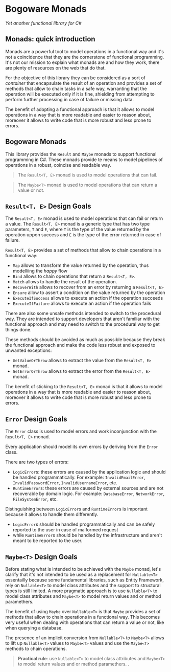 # Bogoware Monads

_Yet another functional library for C#_

## Monads: quick introduction

Monads are a powerful tool to model operations in a functional way and it's not a coincidence that they are the cornerstone of functional programming.
It's not our mission to explain what monads are and how they work, there are plenty of
resources on the web that do that.

For the objective of this library they can be considered as a sort of _container_ that
encapsulate the result of an operation and provides a set of methods that allow to chain
tasks in a safe way, warranting that the operation will be executed only if it is fine,
shielding from attempting to perform further processing in case of failure or missing data.

The benefit of adopting a functional approach is that it allows to model operations in a way
that is more readable and easier to reason about, moreover it allows to write code that is more
robust and less prone to errors.

## Bogoware Monads

This library provides the `Result` and `Maybe` monads to support functional programming in C#. 
These monads provide te means to model pipelines of operations in a robust, coincise and readable way.

> The `Result<T, E>` monad is used to model operations that can fail.

>The `Maybe<T>` monad is used to model operations that can return a value or not.

## `Result<T, E>` Design Goals

The `Result<T, E>` monad is used to model operations that can fail or return a value. The `Result<T, E>` monad is a generic type that has two type parameters, `T` and `E`, where `T` is the type of the value returned by the operation  uppon success and `E` is the type of the error returned in case of failure.

`Result<T, E>` provides a set of methods that allow to chain operations in a functional way:
* `Map` allows to transform the value returned by the operation, thus modelliing the _happy_ flow
* `Bind` allows to chain operations that return a `Result<T, E>`.
* `Match` allows to handle the result of the operation.
* `RecoverWith` allows to recover from an error by returning a `Result<T, E>`
* `Ensure` allow to assert a condition on the value returned by the operation
* `ExecuteIfSuccess` allows to execute an action if the operation succeeds
* `ExecuteIfFailure` allows to execute an action if the operation fails
 
There are also some unsafe methods intended to switch to the procedural way. They are intended to support developers that aren't familiar with the functional approach and may need
to switch to the procedural way to get things done.

These methods should be avoided as much as possible because they break the functional approach
and make the code less robust and exposed to unwanted exceptions:

* `GetValueOrThrow` allows to extract the value from the `Result<T, E>` monad.
* `GetErrorOrThrow` allows to extract the error from the `Result<T, E>` monad. 

The benefit of sticking to the `Result<T, E>` monad is that it allows to model operations in a way that is more readable and easier to reason about, moreover it allows to write code that is more robust and less prone to errors.

## `Error` Design Goals

The `Error` class is used to model errors and work inconjunction with the `Result<T, E>` monad.

Every application should model its own errors by deriving from the `Error` class.

There are two types of errors:
* `LogicError`s: these errors are caused by the application logic and should be handled programmatically. For example: `InvalidEmailError`, `InvalidPasswordError`, `InvalidUsernameError`, etc.
* `RuntimeError`s: these errors are caused by external sources and are not recoverable by domain logic. For example: `DatabaseError`, `NetworkError`, `FileSystemError`, etc.

Distinguishing between `LogicError`s and `RuntimeError`s is important because it allows to handle them differently.
* `LogicError`s should be handled programmatically and can be safely reported to the user in case of malformed request
* while `RuntimeError`s should be handled by the infrastructure and aren't meant to be reported to the user.

## `Maybe<T>` Design Goals

Before stating what is intended to be achieved with the `Maybe` monad, let's clarify that it's not intended to be used as a replacement for `Nullable<T>` essentailly because some fundamental libraries, such as Entity Framework, rely on `Nullable<T>` to model class attributes and the support to structural types is still limited. A more pragmatic approach is to use `Nullable<T>` to model class attributes and `Maybe<T>` to model return values and or method paramethers. 

The benefit of using `Maybe` over `Nullable<T>` is that `Maybe` provides a set of methods that allow to chain operations in a functional way. This becomes very useful when dealing with operations that can return a value or not, like when querying a database.

The presence of an implicit conversion from `Nullable<T>` to `Maybe<T>` allows to lift up `Nullable<T>` values to `Maybe<T>` values and use the `Maybe<T>` methods to chain operations.

> **Practical rule**: use `Nullable<T>` to model class attributes and `Maybe<T>` to model return values and or method paramethers.
.
